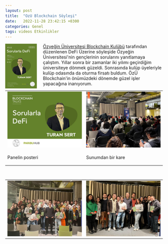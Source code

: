 ```yaml
---
layout: post
title:  "OzU Blockchain Söyleşi"
date:   2022-11-28 23:42:15 +0300
categories: Genel
tags: videos Etkinlikler
---
```


<img align="left" src="/assets/ozu-blockchain-club-poster_800.jpg" style="width:20%; padding-right:20px"> [Özyeğin Üniversitesi Blockchain Kulübü](https://twitter.com/OzUBlockchain) tarafından düzenlenen DeFi Üzerine söyleşide Özyeğin Üniversitesi'nin gençlerinin sorularını yanıtlamaya çalıştım. Yıllar sonra bir zamanlar iki yılımı geçirdiğim üniversiteye dönmek güzeldi. Sonrasında kulüp üyeleriyle kulüp odasında da oturma firsatı buldum. ÖzÜ Blockchain'in önümüzdeki dönemde güzel işler yapacağına inanıyorum. 
&nbsp;

<table><tr>
<td style="width:50%">
<img src="/assets/ozu-blockchain-photo-4.jpg">
</td>
<td style="width:50%">
<img src="/assets/ozu-blockchain-photo-2.jpg">
</td></tr>
<tr><td style="width:50%; vertical-align:top">
<p>
Panelin posteri
</p></td>
<td style="width:50%; vertical-align:top">
<p>Sunumdan bir kare</p>
</td>
</tr>
</table>

&nbsp;

<table>
<tr>
<td style>
<img src="/assets/ozu-blockchain-foto-1.jpg">
</td>
<td style><img src="/assets/ozu-blockchain-photo-3.jpg">
</td>
</tr>
</table>

